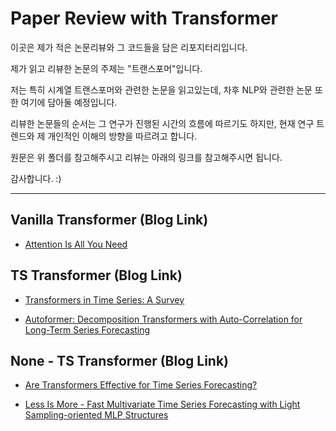 # Paper Review with Transformer

이곳은 제가 적은 논문리뷰와 그 코드들을 담은 리포지터리입니다.

제가 읽고 리뷰한 논문의 주제는 "트랜스포머"입니다.

저는 특히 시계열 트랜스포머와 관련한 논문을 읽고있는데, 차후 NLP와 관련한 논문 또한 여기에 담아둘 예정입니다.

리뷰한 논문들의 순서는 그 연구가 진행된 시간의 흐름에 따르기도 하지만, 현재 연구 트렌드와 제 개인적인 이해의 방향을 따르려고 합니다. 

원문은 위 폴더를 참고해주시고 리뷰는 아래의 링크를 참고해주시면 됩니다. 

감사합니다. :)

__________

## Vanilla Transformer (Blog Link)

- [Attention Is All You Need](https://seollane22.tistory.com/20)

## TS Transformer  (Blog Link)

- [Transformers in Time Series: A Survey](https://seollane22.tistory.com/21)

- [Autoformer: Decomposition Transformers with Auto-Correlation for Long-Term Series Forecasting](https://seollane22.tistory.com/22)

## None - TS Transformer (Blog Link)

- [Are Transformers Effective for Time Series Forecasting?](https://seollane22.tistory.com/23)

- [Less Is More - Fast Multivariate Time Series Forecasting with Light Sampling-oriented MLP Structures](https://seollane22.tistory.com/25)
